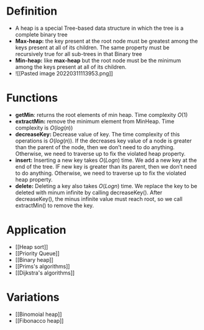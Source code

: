 # Definition
- A heap is a special Tree-based data structure in which the tree is a complete binary tree
- **Max-heap:** the key present at the root node must be greatest among the keys present at all of its children. The same property must be recursively true for all sub-trees in that Binary tree
- **Min-heap:** like **max-heap** but the root node must be the minimum among the keys present at all of its children.
- ![[Pasted image 20220311113953.png]]
# Functions
- **getMin**: returns the root elements of min heap. Time complexity $O(1)$
- **extractMin:** remove the minimum element from MinHeap. Time complexity is $O(log(n))$ 
- **decreaseKey:** Decrease value of key. The time complexity of this operations is $O(log(n))$. If the decreases key value of a node is greater than the parent of the node, then we don’t need to do anything. Otherwise, we need to traverse up to fix the violated heap property.
- **insert:** Inserting a new key takes $O(Logn)$ time. We add a new key at the end of the tree. IF new key is greater than its parent, then we don’t need to do anything. Otherwise, we need to traverse up to fix the violated heap property.
- **delete:** Deleting a key also takes $O(Logn)$ time. We replace the key to be deleted with minum infinite by calling decreaseKey(). After decreaseKey(), the minus infinite value must reach root, so we call extractMin() to remove the key.
# Application
- [[Heap sort]]
- [[Priority Queue]]
- [[Binary heap]]
- [[Prims's algorithms]]
- [[Dijkstra's algorithms]]
# Variations
- [[Binomoial heap]]
- [[Fibonacco heap]]